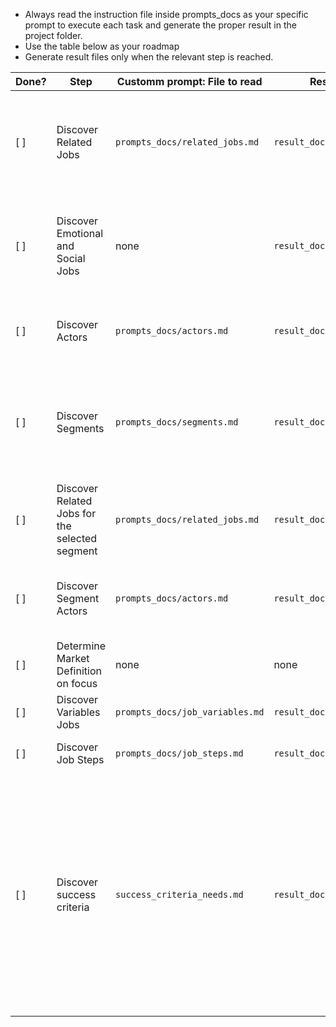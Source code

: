- Always read the instruction file inside prompts_docs as your specific prompt to execute each task and generate the proper result in the project folder.
- Use the table below as your roadmap
- Generate result files only when the relevant step is reached.

| Done? | Step | Customm prompt: File to read | Result: File to generate | Sub-Tasks |
|---|---|---|---|---|
| [ ] | Discover Related Jobs | `prompts_docs/related_jobs.md` | `result_docs/related_jobs.md` | 1. List all possible functional jobs in the file.<br>2. Only if the job to be done is a solution or specific technology, list in the chat the titles of related jobs preceded by sequential numbers. Ask the user to choose one to proceed in the chat and store it in `mapChanges.md`. The answer is the "Main Functional Job To Be Done". Otherwise, if the job to be done is not a solution, store it in `mapChanges.md`. |
| [ ] | Discover Emotional and Social Jobs | none | `result_docs/emotional_social_jobs.md` | List all possible emotional jobs and social jobs in the file. Emotional Jobs are those that express how the job performer would like to feel or avoid feeling. The focus is on the person themselves. Social Jobs are those that express how the job performer would like to: be perceived or avoid being perceived, connect or avoid connecting with other people, belong or not belong to a group. The focus is on relationships or the perception of other people. |
| [ ] | Discover Actors | `prompts_docs/actors.md` | `result_docs/actors.md` | 1. List the roles and actors in the file.<br>2. In the chat list only the titles containing "{role}: {actor}" preceded by sequential number.<br>3. Ask the user to choose one actor to proceed in the chat to market definition. |
| [ ] | Discover Segments | `prompts_docs/segments.md` | `result_docs/segments.md` | 1. Write the Market Definition in the file after knowing the answers above following this structure: "# Market definition: {actor} wanting to {job to be done}".<br>2. Run the prompt of `segments.md` to discover segments and write in the new file using the actor selected by the user.<br>3. In the chat list only the titles preceded by sequential numbers, including the market definition as the first (but not mentioning "Market Definition" string).<br>3. Ask the user to choose one to proceed in the chat. |
| [ ] | Discover Related Jobs for the selected segment | `prompts_docs/related_jobs.md` | `result_docs/segment_related_jobs.md` | 1. List all possible related functional jobs in the file related to the market of the segment. |
| [ ] | Discover Segment Actors | `prompts_docs/actors.md` | `result_docs/segment_actors.md` | 1. List the roles and actors in the file related to the selected segment.<br>2. In the chat list only the titles containing "{role}: {actor}" preceded by sequential number.<br>3. Ask the user to choose one actor to proceed in the chat to market definition. |
| [ ] | Determine Market Definition on focus | none | none | Update current_task to present the market Definition on focus after knowing the answers above following this structure: "Market definition: {actor} wanting to {job to be done}". |
| [ ] | Discover Variables Jobs | `prompts_docs/job_variables.md` | `result_docs/segment_job_variables.md` | 1. Discover all variables related to the Market Definition<br>2. List all in the file. |
| [ ] | Discover Job Steps | `prompts_docs/job_steps.md` | `result_docs/segment_job_map.md` | 1. Update the file `result_docs/segment_job_map.md` to list all job steps related to the market on focus from the result of `job_steps.md` following the format in the prompt. |
| [ ] | Discover success criteria | `success_criteria_needs.md` | `result_docs/segment_job_map.md` | 1. Iterate through all jobs steps in `result_docs/segment_job_map.md` to run the prompt of `success_criteria_needs.md` and discover all success criteria of each job step.<br>2. Add the result of success criteria of each step inside each related Job Step following the format presented in the prompt.<br>3. After the Market Definition and before the Job Map, include each item in a new line: "1. Define a roadmap guided by the Job Map below, refer to: \[https://calirenato82.substack.com/i/141637250/evolucao-da-solucao-roadmap-orientado-por-job](https://calirenato82.substack.com/i/141637250/evolucao-da-solucao-roadmap-orientado-por-job). 2.  Evaluate the success criteria by the importance and effort matrix, refer to: \[https://calirenato82.substack.com/i/141637250/matriz-de-importancia-e-esforco](https://calirenato82.substack.com/i/141637250/matriz-de-importancia-e-esforco).". |
